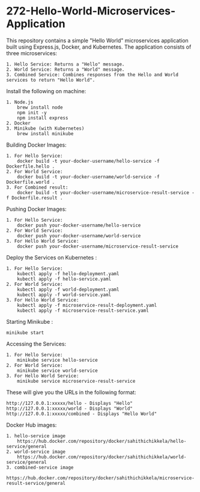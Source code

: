 # 272-Hello-World-Microservices-Application

This repository contains a simple "Hello World" microservices application built using Express.js, Docker, and Kubernetes. The application consists of three microservices:

    1. Hello Service: Returns a "Hello" message.
    2. World Service: Returns a "World" message.
    3. Combined Service: Combines responses from the Hello and World services to return "Hello World".

Install the following on machine:

    1. Node.js 
        brew install node
        npm init -y
        npm install express
    2. Docker
    3. Minikube (with Kubernetes)
        brew install minikube

Building Docker Images:

    1. For Hello Service: 
        docker build -t your-docker-username/hello-service -f Dockerfile.hello .
    2. For World Service: 
        docker build -t your-docker-username/world-service -f Dockerfile.world .
    3. For Combined result: 
        docker build -t your-docker-username/microservice-result-service -f Dockerfile.result .

Pushing Docker Images:

    1. For Hello Service:
        docker push your-docker-username/hello-service
    2. For World Service:
        docker push your-docker-username/world-service
    3. For Hello World Service:
        docker push your-docker-username/microservice-result-service

Deploy the Services on Kubernetes :

    1. For Hello Service:
        kubectl apply -f hello-deployment.yaml                 
        kubectl apply -f hello-service.yaml 
    2. For World Service:
        kubectl apply -f world-deployment.yaml                 
        kubectl apply -f world-service.yaml 
    3. For Hello World Service:
        kubectl apply -f microservice-result-deployment.yaml                 
        kubectl apply -f microservice-result-service.yaml 

Starting Minikube :

    minikube start

Accessing the Services:

    1. For Hello Service:
        minikube service hello-service 
    2. For World Service:
        minikube service world-service 
    3. For Hello World Service:
        minikube service microservice-result-service 

These will give you the URLs in the following format:

    http://127.0.0.1:xxxxx/hello - Displays "Hello"
    http://127.0.0.1:xxxxx/world - Displays "World"
    http://127.0.0.1:xxxxx/combined - Displays "Hello World"

Docker Hub images:

    1. hello-service image
        https://hub.docker.com/repository/docker/sahithichikkela/hello-service/general
    2. world-service image
        https://hub.docker.com/repository/docker/sahithichikkela/world-service/general
    3. combined-service image
        https://hub.docker.com/repository/docker/sahithichikkela/microservice-result-service/general
